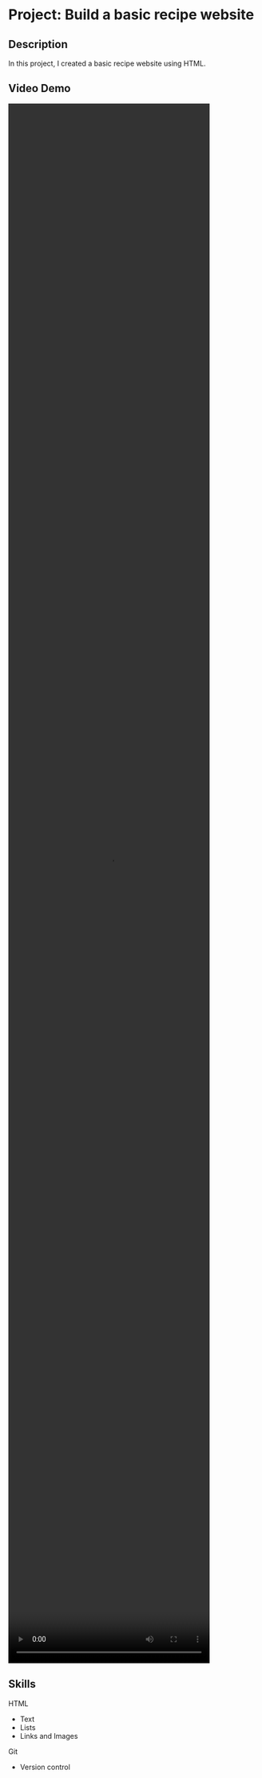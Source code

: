 # Project: Build a basic recipe website

## Description

In this project, I created a basic recipe website using HTML.

## Video Demo
<video src="videos/odin-recipe-demo.mp4" style="width: 80%; height: 80%" controls></video>

## Skills

HTML
- Text
- Lists
- Links and Images

Git
- Version control